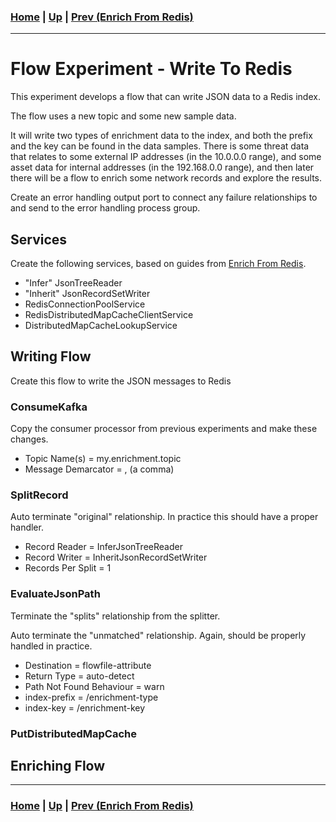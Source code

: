 ### [Home](../README.md) | [Up](experiments.md) | [Prev (Enrich From Redis)](experiment-enrich_from_redis.md)
---

# Flow Experiment - Write To Redis

This experiment develops a flow that can write JSON data to a Redis index.

The flow uses a new topic and some new sample data.

It will write two types of enrichment data to the index, and both the prefix and the key can be found in the data samples. There is some threat data that relates to some external IP addresses (in the 10.0.0.0 range), and some asset data for internal addresses (in the 192.168.0.0 range), and then later there will be a flow to enrich some network records and explore the results.

Create an error handling output port to connect any failure relationships to and send to the error handling process group.

## Services

Create the following services, based on guides from [Enrich From Redis](experiment-enrich_from_redis.md).

* "Infer" JsonTreeReader
* "Inherit" JsonRecordSetWriter
* RedisConnectionPoolService
* RedisDistributedMapCacheClientService
* DistributedMapCacheLookupService

## Writing Flow

Create this flow to write the JSON messages to Redis

### ConsumeKafka

Copy the consumer processor from previous experiments and make these changes.

* Topic Name(s) = my.enrichment.topic
* Message Demarcator = , (a comma)

### SplitRecord

Auto terminate "original" relationship. In practice this should have a proper handler.

* Record Reader = InferJsonTreeReader
* Record Writer = InheritJsonRecordSetWriter
* Records Per Split = 1

### EvaluateJsonPath

Terminate the "splits" relationship from the splitter.

Auto terminate the "unmatched" relationship. Again, should be properly handled in practice.

* Destination = flowfile-attribute
* Return Type = auto-detect
* Path Not Found Behaviour = warn
* index-prefix = /enrichment-type
* index-key = /enrichment-key

### PutDistributedMapCache



## Enriching Flow

---
### [Home](../README.md) | [Up](experiments.md) | [Prev (Enrich From Redis)](experiment-enrich_from_redis.md)

